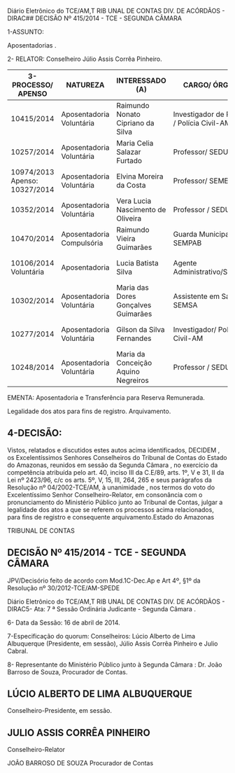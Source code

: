 Diário Eletrônico do TCE/AM,T RIB UNAL DE CONTAS DIV. DE ACÓRDÃOS - DIRAC## DECISÃO Nº 415/2014 - TCE - SEGUNDA CÂMARA

1-ASSUNTO:

Aposentadorias .

2- RELATOR: Conselheiro Júlio Assis Corrêa Pinheiro.

| 3- PROCESSO/  APENSO            | NATUREZA                   | INTERESSADO  (A)                      | CARGO/ ÓRGÃO                                | PARECER   MPC Nº              |
|---------------------------------|----------------------------|---------------------------------------|---------------------------------------------|-------------------------------|
| 10415/2014                      | Aposentadoria  Voluntária  | Raimundo Nonato  Cipriano da Silva    | Investigador de Polícia  / Polícia Civil-AM | 274/2014-FCVM  (fls. 107/111) |
| 10257/2014                      | Aposentadoria  Voluntária  | Maria Celia  Salazar Furtado          | Professor/ SEDUC                            | 283/2014-FCVM  (fls. 56/58)   |
| 10974/2013  Apenso:  10327/2014 | Aposentadoria  Voluntária  | Elvina Moreira da  Costa              | Professor/ SEMED                            | 341/2014-JBS  (fls. 150/151)  |
| 10352/2014                      | Aposentadoria  Voluntária  | Vera Lucia  Nascimento de  Oliveira   | Professor / SEDUC                           | 361/2014-JBS  (fls. 95/96)    |
| 10470/2014                      | Aposentadoria  Compulsória | Raimundo Vieira  Guimarães            | Guarda Municipal /  SEMPAB                  | 290/2014-ELCM  (fls. 101/103) |
| 10106/2014  Voluntária          | Aposentadoria              | Lucia Batista Silva                   | Agente  Administrativo/SUSAM                | 280/2014-FCVM  (fls. 73/77)   |
| 10302/2014                      | Aposentadoria  Voluntária  | Maria das Dores  Gonçalves  Guimarães | Assistente em Saúde /  SEMSA                | 305/2014-EMF  (fls. 294/296)  |
| 10277/2014                      | Aposentadoria  Voluntária  | Gilson da Silva  Fernandes            | Investigador/ Policia  Civil-AM             | 282/2014-FCVM  (fls. 161/165) |
| 10248/2014                      | Aposentadoria  Voluntária  | Maria da  Conceição Aquino  Negreiros | Professor / SEDUC                           | 345/2014-JBS  (fls. 56/57)    |

EMENTA: Aposentadoria e Transferência para Reserva Remunerada.

Legalidade dos atos para fins de registro. Arquivamento.

## 4-DECISÃO:

Vistos,  relatados  e  discutidos  estes  autos  acima  identificados, DECIDEM , os Excelentíssimos  Senhores  Conselheiros  do  Tribunal  de  Contas  do  Estado  do  Amazonas, reunidos em sessão da Segunda Câmara , no exercício da competência atribuída pelo art. 40, inciso III da C.E/89, arts. 1º, V e 31, II da Lei nº 2423/96, c/c os arts. 5º, V, 15, III, 264, 265 e seus parágrafos da Resolução nº 04/2002-TCE/AM, à unanimidade ,  nos  termos do voto do Excelentíssimo  Senhor  Conselheiro-Relator, em consonância com  o  pronunciamento  do Ministério Público junto ao Tribunal de Contas, julgar a legalidade dos atos a que se referem os processos acima relacionados, para fins de registro e consequente arquivamento.Estado do Amazonas

TRIBUNAL DE CONTAS

## DECISÃO Nº 415/2014 - TCE - SEGUNDA CÂMARA

JPV/Decisório feito de acordo com  Mod.1C-Dec.Ap  e  Art 4º, §1º da Resolução nº 30/2012-TCE/AM-SPEDE

Diário Eletrônico do TCE/AM,T RIB UNAL DE CONTAS DIV. DE ACÓRDÃOS - DIRAC5- Ata: 7 ª Sessão Ordinária Judicante - Segunda Câmara .

6- Data da Sessão: 16 de abril de 2014.

7-Especificação do quorum: Conselheiros: Lúcio Alberto de Lima Albuquerque (Presidente, em sessão), Júlio Assis Corrêa Pinheiro e Julio Cabral.

8-  Representante  do  Ministério  Público  junto  à  Segunda  Câmara :  Dr.  João  Barroso  de Souza, Procurador de Contas.

## LÚCIO ALBERTO DE LIMA ALBUQUERQUE

Conselheiro-Presidente, em sessão.

## JULIO ASSIS CORRÊA PINHEIRO

Conselheiro-Relator

JOÃO BARROSO DE SOUZA Procurador de Contas